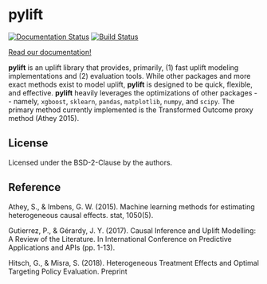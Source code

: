 # pylift

[![Documentation Status](https://readthedocs.org/projects/pylift/badge/?version=latest)](https://pylift.readthedocs.io/en/latest/?badge=latest) [![Build Status](https://travis-ci.com/rsyi/pylift.svg?branch=master)](https://travis-ci.com/rsyi/pylift)

[Read our documentation!](https://pylift.readthedocs.io/en/latest/)

**pylift** is an uplift library that provides, primarily, (1) fast uplift
modeling implementations and (2) evaluation tools. While other packages and
more exact methods exist to model uplift, **pylift** is designed to be quick,
flexible, and effective. **pylift** heavily leverages the optimizations of
other packages -- namely, `xgboost`, `sklearn`, `pandas`, `matplotlib`,
`numpy`, and `scipy`. The primary method currently implemented is the
Transformed Outcome proxy method (Athey 2015).

## License
Licensed under the BSD-2-Clause by the authors.

## Reference
Athey, S., & Imbens, G. W. (2015). Machine learning methods for estimating
heterogeneous causal effects. stat, 1050(5).

Gutierrez, P., & Gérardy, J. Y. (2017). Causal Inference and Uplift Modelling: A Review of the Literature. In International Conference on Predictive Applications and APIs (pp. 1-13).

Hitsch, G., & Misra, S. (2018). Heterogeneous Treatment Effects and Optimal Targeting Policy Evaluation. Preprint

